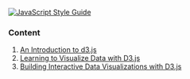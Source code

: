 [![JavaScript Style Guide](https://img.shields.io/badge/code%20style-standard-brightgreen.svg)](http://standardjs.com/)

### Content

1. [An Introduction to d3.js](https://www.safaribooksonline.com/library/view/an-introduction-to/9781491906323/)
2. [Learning to Visualize Data with D3.js](https://www.safaribooksonline.com/library/view/learning-to-visualize/9781771373043/)
3. [Building Interactive Data Visualizations with D3.js](https://www.safaribooksonline.com/library/view/building-interactive-data/9781783283736/)
